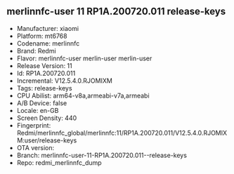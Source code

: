 ## merlinnfc-user 11 RP1A.200720.011  release-keys
- Manufacturer: xiaomi
- Platform: mt6768
- Codename: merlinnfc
- Brand: Redmi
- Flavor: merlinnfc-user
merlin-user
merlin-user
- Release Version: 11
- Id: RP1A.200720.011
- Incremental: V12.5.4.0.RJOMIXM
- Tags: release-keys
- CPU Abilist: arm64-v8a,armeabi-v7a,armeabi
- A/B Device: false
- Locale: en-GB
- Screen Density: 440
- Fingerprint: Redmi/merlinnfc_global/merlinnfc:11/RP1A.200720.011/V12.5.4.0.RJOMIXM:user/release-keys
- OTA version: 
- Branch: merlinnfc-user-11-RP1A.200720.011--release-keys
- Repo: redmi_merlinnfc_dump
